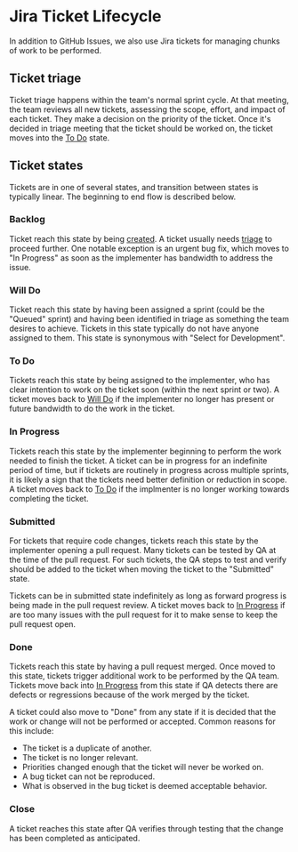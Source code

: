 # Jira Ticket Lifecycle

In addition to GitHub Issues, we also use Jira tickets for managing chunks of work to be performed.

## Ticket triage

Ticket triage happens within the team's normal sprint cycle. At that meeting, the team reviews all new tickets, assessing the scope, effort, and impact of each ticket. They make a decision on the priority of the ticket. Once it's decided in triage meeting that the ticket should be worked on, the ticket moves into the [To Do](jira-ticket-lifecycle.md#to-do) state.

## Ticket states

Tickets are in one of several states, and transition between states is typically linear. The beginning to end flow is described below.

### Backlog

Ticket reach this state by being [created](https://handbook.mattermost.com/operations/research-and-development/product/development-process/new-bug-tickets). A ticket usually needs [triage](jira-ticket-lifecycle.md#ticket-triage) to proceed further. One notable exception is an urgent bug fix, which moves to "In Progress" as soon as the implementer has bandwidth to address the issue.

### Will Do

Ticket reach this state by having been assigned a sprint \(could be the "Queued" sprint\) and having been identified in triage as something the team desires to achieve. Tickets in this state typically do not have anyone assigned to them. This state is synonymous with "Select for Development".

### To Do

Tickets reach this state by being assigned to the implementer, who has clear intention to work on the ticket soon \(within the next sprint or two\). A ticket moves back to [Will Do](jira-ticket-lifecycle.md#will-do) if the implementer no longer has present or future bandwidth to do the work in the ticket.

### In Progress

Tickets reach this state by the implementer beginning to perform the work needed to finish the ticket. A ticket can be in progress for an indefinite period of time, but if tickets are routinely in progress across multiple sprints, it is likely a sign that the tickets need better definition or reduction in scope. A ticket moves back to [To Do](jira-ticket-lifecycle.md#to-do) if the implmenter is no longer working towards completing the ticket.

### Submitted

For tickets that require code changes, tickets reach this state by the implementer opening a pull request. Many tickets can be tested by QA at the time of the pull request. For such tickets, the QA steps to test and verify should be added to the ticket when moving the ticket to the "Submitted" state.

Tickets can be in submitted state indefinitely as long as forward progress is being made in the pull request review. A ticket moves back to [In Progress](jira-ticket-lifecycle.md#in-progress) if are too many issues with the pull request for it to make sense to keep the pull request open.

### Done

Tickets reach this state by having a pull request merged. Once moved to this state, tickets trigger additional work to be performed by the QA team. Tickets move back into [In Progress](jira-ticket-lifecycle.md#in-progress) from this state if QA detects there are defects or regressions because of the work merged by the ticket.

A ticket could also move to "Done" from any state if it is decided that the work or change will not be performed or accepted. Common reasons for this include:

* The ticket is a duplicate of another.
* The ticket is no longer relevant.
* Priorities changed enough that the ticket will never be worked on.
* A bug ticket can not be reproduced.
* What is observed in the bug ticket is deemed acceptable behavior.

### Close

A ticket reaches this state after QA verifies through testing that the change has been completed as anticipated.

